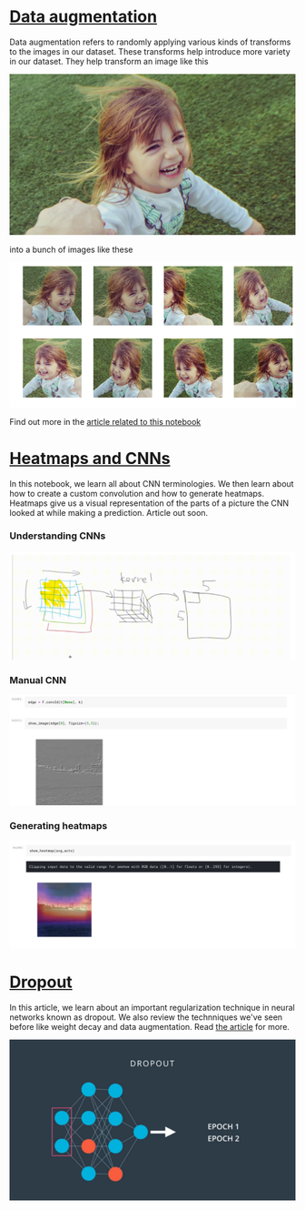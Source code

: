 # [Data augmentation](https://github.com/dipam7/fastai/blob/master/deep_learning/course1/lesson6/data-augmentation-in-fastai.ipynb)

Data augmentation refers to randomly applying various kinds of transforms to the images in our dataset. These transforms help introduce more variety in our dataset. They help transform an image like this

![Sample image](https://github.com/dipam7/fastai/blob/master/deep_learning/course1/lesson6/images/image_1.jpg)

into a bunch of images like these

![Sample image](https://github.com/dipam7/fastai/blob/master/deep_learning/course1/lesson6/images/image_2.png)

Find out more in the [article related to this notebook](https://medium.com/@dipam44/data-augmentations-in-fastai-84979bbcefaa)

# [Heatmaps and CNNs](https://github.com/dipam7/fastai/blob/master/deep_learning/course1/lesson6/heatmaps_and_CNNs.ipynb)
In this notebook, we learn all about CNN terminologies. We then learn about how to create a custom convolution and how to generate heatmaps. Heatmaps give us a visual representation of the parts of a picture the CNN looked at while making a prediction. Article out soon.

### Understanding CNNs
![Sample image](https://github.com/dipam7/fastai/blob/master/deep_learning/course1/lesson6/images/image_4.png)

### Manual CNN
![Sample image](https://github.com/dipam7/fastai/blob/master/deep_learning/course1/lesson6/images/image_5.png)

### Generating heatmaps
![Sample image](https://github.com/dipam7/fastai/blob/master/deep_learning/course1/lesson6/images/image_6.png)



# [Dropout](https://becominghuman.ai/regularization-in-neural-networks-3b9687e1a68c)

In this article, we learn about an important regularization technique in neural networks known as dropout. We also review the technniques we've seen before like weight decay and data augmentation. Read [the article](https://becominghuman.ai/regularization-in-neural-networks-3b9687e1a68c) for more.

![Sample image](https://github.com/dipam7/fastai/blob/master/deep_learning/course1/lesson6/images/imgae_3.png)
